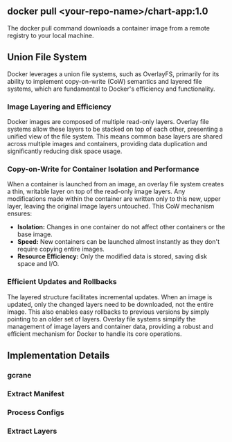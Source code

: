 ## docker pull \<your-repo-name\>/chart-app:1.0
The docker pull command downloads a container image from a remote registry to your local machine.

## Union File System
Docker leverages a union file systems, such as OverlayFS, primarily for its ability to implement copy-on-write (CoW) semantics and layered file systems, which are fundamental to Docker's efficiency and functionality.

### Image Layering and Efficiency
Docker images are composed of multiple read-only layers. Overlay file systems allow these layers to be stacked on top of each other, presenting a unified view of the file system. This means common base layers are shared across multiple images and containers, providing data duplication and significantly reducing disk space usage.

### Copy-on-Write for Container Isolation and Performance
When a container is launched from an image, an overlay file system creates a thin, writable layer on top of the read-only image layers. Any modifications made within the container are written only to this new, upper layer, leaving the original image layers untouched. This CoW mechanism ensures:

* **Isolation:** Changes in one container do not affect other containers or the base image.
* **Speed:** New containers can be launched almost instantly as they don't require copying entire images.
* **Resource Efficiency:** Only the modified data is stored, saving disk space and I/O.

### Efficient Updates and Rollbacks
The layered structure facilitates incremental updates. When an image is updated, only the changed layers need to be downloaded, not the entire image. This also enables easy rollbacks to previous versions by simply pointing to an older set of layers.  Overlay file systems simplify the management of image layers and container data, providing a robust and efficient mechanism for Docker to handle its core operations.

## Implementation Details
### gcrane
### Extract Manifest
### Process Configs
### Extract Layers
